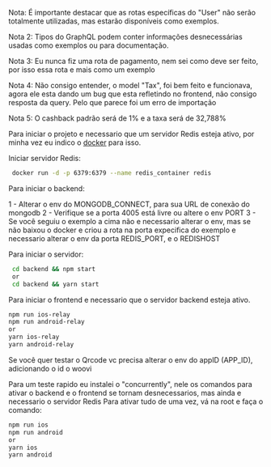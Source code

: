 Nota: É importante destacar que as rotas específicas do "User" não serão totalmente utilizadas, mas estarão disponíveis como exemplos.

Nota 2: Tipos do GraphQL podem conter informações desnecessárias usadas como exemplos ou para documentação.

Nota 3: Eu nunca fiz uma rota de pagamento, nem sei como deve ser feito, por isso essa rota e mais como um exemplo

Nota 4: Não consigo entender, o model "Tax", foi bem feito e funcionava, agora ele esta dando um bug que esta refletindo no frontend, não consigo resposta da query. Pelo que parece foi um erro de importação

Nota 5: O cashback padrão será de 1% e a taxa será de 32,788%

Para iniciar o projeto e necessario que um servidor Redis esteja ativo, por minha vez eu indico o [docker](https://www.docker.com/) para isso.

Iniciar servidor Redis:

```bash
 docker run -d -p 6379:6379 --name redis_container redis
```

Para iniciar o backend:

1 - Alterar o env do MONGODB_CONNECT, para sua URL de conexão do mongodb
2 - Verifique se a porta 4005 está livre ou altere o env PORT
3 - Se você seguiu o exemplo a cima não e necessario alterar o env, mas se não baixou o docker e criou a rota na porta expecifica do exemplo e necessario alterar o env da porta REDIS_PORT, e o REDISHOST

Para iniciar o servidor:

```bash
 cd backend && npm start
 or
 cd backend && yarn start
```

Para iniciar o frontend e necessario que o servidor backend esteja ativo.

```bash
npm run ios-relay
npm run android-relay
or
yarn ios-relay
yarn android-relay
```

Se você quer testar o Qrcode vc precisa alterar o env do appID (APP_ID), adicionando o id o woovi

Para um teste rapido eu instalei o "concurrently", nele os comandos para ativar o backend e o frontend se tornam desnecessarios, mas ainda e necessario o servidor Redis
Para ativar tudo de uma vez, vá na root e faça o comando:

```bash
npm run ios
npm run android
or
yarn ios
yarn android
```
